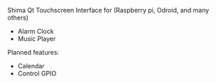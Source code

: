 Shima Qt Touchscreen Interface for (Raspberry pi, Odroid, and many others)

- Alarm Clock
- Music Player


Planned features:

- Calendar
- Control GPIO